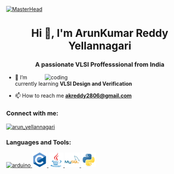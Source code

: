 [![MasterHead](https://www.bing.com/images/search?view=detailV2&ccid=bfkv4gxn&id=9A4690C561FF1D4D2E6576F2CD4B557C3934A8E9&thid=OIP.bfkv4gxnHQSi8rzEkGx-SgHaEM&mediaurl=https%3a%2f%2fdemotix.com%2fwp-content%2fuploads%2f2019%2f06%2fHow-to-Hire-Web-Developer.gif&exph=850&expw=1500&q=banner+for+git+hub+gif&simid=608037236498124008&FORM=IRPRST&ck=5CEAF242F3ABB6AF3FB68C485C8DFEFC&selectedIndex=112&ajaxhist=0&ajaxserp=0)](https://Arun-Yellannagari.io)
<h1 align="center">Hi 👋, I'm ArunKumar Reddy Yellannagari</h1>
<h3 align="center">A passionate VLSI Proffesssional from India</h3>
<img align="right" alt="coding" width="400" src="https://images.squarespace-cdn.com/content/v1/5769fc401b631bab1addb2ab/1541580611624-TE64QGKRJG8SWAIUS7NS/coding-freak.gif">

- 🌱 I’m currently learning **VLSI Design and Verification**

- 📫 How to reach me **akreddy2806@gmail.com**

<h3 align="left">Connect with me:</h3>
<p align="left">
<a href="https://instagram.com/arun_yellannagari" target="blank"><img align="center" src="https://raw.githubusercontent.com/rahuldkjain/github-profile-readme-generator/master/src/images/icons/Social/instagram.svg" alt="arun_yellannagari" height="30" width="40" /></a>
</p>

<h3 align="left">Languages and Tools:</h3>
<p align="left"> <a href="https://www.arduino.cc/" target="_blank" rel="noreferrer"> <img src="https://cdn.worldvectorlogo.com/logos/arduino-1.svg" alt="arduino" width="40" height="40"/> </a>  <a href="https://www.cprogramming.com/" target="_blank" rel="noreferrer"> <img src="https://raw.githubusercontent.com/devicons/devicon/master/icons/c/c-original.svg" alt="c" width="40" height="40"/> </a> <a href="https://www.java.com" target="_blank" rel="noreferrer"> <img src="https://raw.githubusercontent.com/devicons/devicon/master/icons/java/java-original.svg" alt="java" width="40" height="40"/> </a>  <a href="https://www.mysql.com/" target="_blank" rel="noreferrer"> <img src="https://raw.githubusercontent.com/devicons/devicon/master/icons/mysql/mysql-original-wordmark.svg" alt="mysql" width="40" height="40"/> </a>  </a> <a href="https://www.python.org" target="_blank" rel="noreferrer"> <img src="https://raw.githubusercontent.com/devicons/devicon/master/icons/python/python-original.svg" alt="python" width="40" height="40"/> </a> </p>
